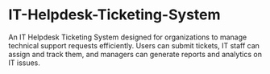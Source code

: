 # IT-Helpdesk-Ticketing-System
An IT Helpdesk Ticketing System designed for organizations to manage technical support requests efficiently. Users can submit tickets, IT staff can assign and track them, and managers can generate reports and analytics on IT issues.
